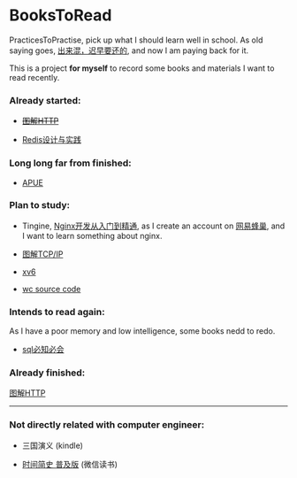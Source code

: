 # BooksToRead

PracticesToPractise, pick up what I should learn well in school. As old saying goes, [出来混，迟早要还的](http://img31.mtime.cn/CMS/Gallery/2012/11/04/135111.99760996_900.jpg), and now I am paying back for it.

This is a project **for myself** to record some books and materials I want to read recently.

### Already started:

* ~~[图解HTTP](http://book.douban.com/subject/25863515/)~~

* [Redis设计与实践](http://book.douban.com/subject/25900156/)


### Long long far from finished:
* [APUE](http://book.douban.com/subject/1788421/)


### Plan to study:
* Tingine, [Nginx开发从入门到精通](http://tengine.taobao.org/book/index.html), as I create an account on [网易蜂巢](https://c.163.com), and I want to learn something about nginx.

* [图解TCP/IP](http://book.douban.com/subject/24737674/)

* [xv6](https://pdos.csail.mit.edu/6.828/2011/xv6.html)

* [wc source code](https://www.gnu.org/software/cflow/manual/html_node/Source-of-wc-command.html)

### Intends to read again:
As I have a poor memory and low intelligence, some books nedd to redo.

* [sql必知必会](http://book.douban.com/subject/2124377/)

### Already finished:

[图解HTTP](http://book.douban.com/subject/25863515/)

---

### Not directly related with computer engineer:
* 三国演义 (kindle)

* [时间简史 普及版](http://book.douban.com/subject/1474050/) (微信读书)
